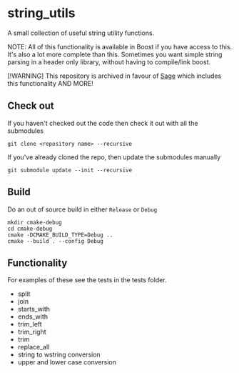 # string_utils
A small collection of useful string utility functions.

NOTE: All of this functionality is available in Boost if you have access to this. It's also a lot more complete than this. Sometimes you want simple string parsing in a header only library, without having to compile/link boost.

[!WARNING] 
This repository is archived in favour of [Sage](https://github.com/pmann84/Sage) which includes this functionality AND MORE!

## Check out
If you haven't checked out the code then check it out with all the submodules
```
git clone <repository name> --recursive
```

If you've already cloned the repo, then update the submodules manually
```
git submodule update --init --recursive
```

## Build
Do an out of source build in either `Release` or `Debug`

```
mkdir cmake-debug
cd cmake-debug
cmake -DCMAKE_BUILD_TYPE=Debug ..
cmake --build . --config Debug
```

## Functionality
For examples of these see the tests in the tests folder.
* split
* join
* starts_with
* ends_with
* trim_left
* trim_right
* trim
* replace_all
* string to wstring conversion
* upper and lower case conversion

